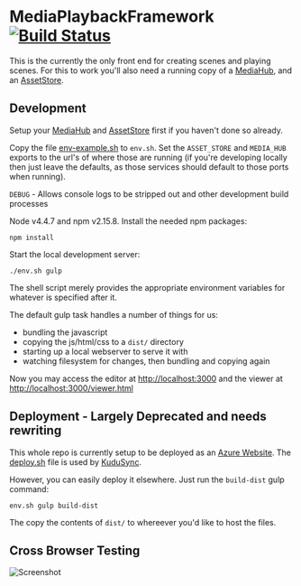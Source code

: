 # MediaPlaybackFramework [![Build Status](https://travis-ci.org/Colum-SMA-Dev/MediaHub.svg?branch=master)](https://travis-ci.org/Colum-SMA-Dev/MediaPlaybackFramework.svg?branch=master)

This is the currently the only front end for creating scenes and playing scenes.  For this to work you'll also need a running copy of a [MediaHub](https://github.com/UoSMediaFrameworks/uos-media-hub-legacy), and an [AssetStore](https://github.com/Colum-SMA-Dev/AssetStore).  

## Development


Setup your [MediaHub](https://github.com/UoSMediaFrameworks/uos-media-hub-legacy) and [AssetStore](https://github.com/UoSMediaFrameworks/uos-asset-store-legacy) first if you haven't done so already.

Copy the file [env-example.sh](env-example.sh) to `env.sh`.  Set the `ASSET_STORE` and `MEDIA_HUB` exports to the url's of where those are running (if you're developing locally then just leave the defaults, as those services should default to those ports when running).  

`DEBUG` - Allows console logs to be stripped out and other development build processes

Node v4.4.7 and npm v2.15.8. 
Install the needed npm packages:
```
npm install
```

Start the local development server:
```
./env.sh gulp
```

The shell script merely provides the appropriate environment variables for whatever is specified after it.

The default gulp task handles a number of things for us:
- bundling the javascript 
- copying the js/html/css to a `dist/` directory
- starting up a local webserver to serve it with
- watching filesystem for changes, then bundling and copying again

Now you may access the editor at [http://localhost:3000](http://localhost:3000) and the viewer at [http://localhost:3000/viewer.html](http://localhost:3000/viewer.html)


## Deployment - Largely Deprecated and needs rewriting

This whole repo is currently setup to be deployed as an [Azure Website](http://azure.microsoft.com).  The [deploy.sh](deploy.sh) file is used by [KuduSync](https://github.com/projectkudu/KuduSync).

However, you can easily deploy it elsewhere.  Just run the `build-dist` gulp command:

```
env.sh gulp build-dist
```

The copy the contents of `dist/` to whereever you'd like to host the files.


## Cross Browser Testing

![Screenshot](https://www.browserstack.com/images/layout/browserstack-logo-600x315.png)
